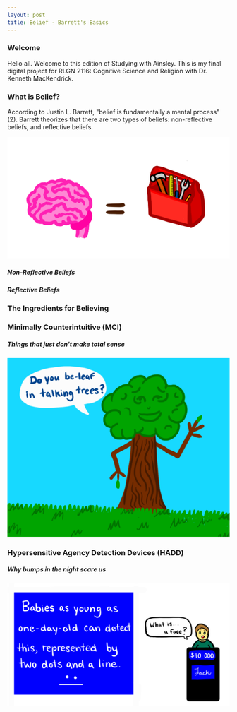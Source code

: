 ```yaml
---
layout: post
title: Belief - Barrett's Basics
--- 
```



### Welcome


Hello all. Welcome to this edition of Studying with Ainsley. This is my final digital project for RLGN 2116: Cognitive Science and Religion with Dr. Kenneth MacKendrick. 



### What is Belief? 

According to Justin L. Barrett, "belief is fundamentally a mental process" (2). Barrett theorizes that there are two types of beliefs: non-reflective beliefs, and reflective beliefs. 

![Brain as a toolbox](https://raw.githubusercontent.com/brennana04/Blog-Assignment/refs/heads/master/assets/IMG_2308.jpeg)

##### Non-Reflective Beliefs 




##### Reflective Beliefs 


### The Ingredients for Believing





### Minimally Counterintuitive (MCI) 
##### Things that just don't make total sense 



![Talking Tree.](https://raw.githubusercontent.com/brennana04/Blog-Assignment/refs/heads/master/assets/IMG_2307.jpeg)



### Hypersensitive Agency Detection Devices (HADD) 
##### Why bumps in the night scare us


![Jeopardy meme](https://raw.githubusercontent.com/brennana04/Blog-Assignment/refs/heads/master/assets/IMG_2311.jpeg)




